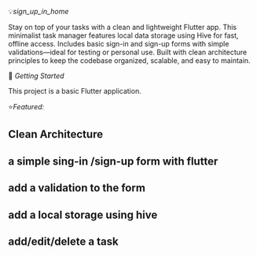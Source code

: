 💡*sign_up_in_home*

Stay on top of your tasks with a clean and lightweight Flutter app.
This minimalist task manager features local data storage using Hive for fast,
offline access. Includes basic sign-in and sign-up forms with simple validations—ideal for testing or personal use.
Built with clean architecture principles to keep the codebase organized, scalable, and easy to maintain.

 🚀 *Getting Started*

This project is a  basic Flutter application.

⭐*Featured:*
## Clean Architecture
## a simple sing-in /sign-up form with flutter
## add a validation to the form
## add a local storage using hive
## add/edit/delete a task

